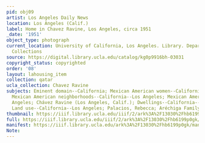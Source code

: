 ```yaml
---
pid: obj09
artist: Los Angeles Daily News
location: Los Angeles (Calif.)
label: Home in Chavez Ravine, Los Angeles, circa 1951
_date: '1951'
object_type: photograph
current_location: University of California, Los Angeles. Library. Department of Special
  Collections
source: https://digital.library.ucla.edu/catalog/kg0p9916bh-03031
copyright_status: copyrighted
order: '08'
layout: lahousing_item
collection: qatar
ucla_collection: Chavez Ravine
subjects: Eminent domain--California; Mexican American women--California--Los Angeles;
  Mexican American neighborhoods--California--Los Angeles; Mexican Americans--Housing--California--Los
  Angeles; Chávez Ravine (Los Angeles, Calif.); Dwellings--California--Los Angeles;
  Land use--California--Los Angeles; Palacios, Rebecca; Aréchiga Family
thumbnail: https://iiif.library.ucla.edu/iiif/2/ark%3A%2F13030%2Fhb6199p0gk/full/250,/0/default.jpg
full: https://iiif.library.ucla.edu/iiif/2/ark%3A%2F13030%2Fhb6199p0gk/full/full/0/default.jpg
manifest: https://iiif.library.ucla.edu/ark%3A%2F13030%2Fhb6199p0gk/manifest
Note: 
---
```

